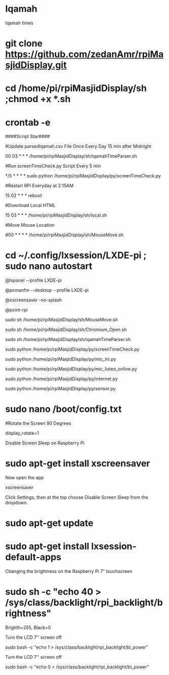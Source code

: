 # Iqamah
Iqamah times


# git clone https://github.com/zedanAmr/rpiMasjidDisplay.git

# cd /home/pi/rpiMasjidDisplay/sh ;chmod +x *.sh

# crontab -e

####Script Star####

#Update parsedIqamah.csv File Once Every Day 15 min after  Midnight

00 03 * * * /home/pi/rpiMasjidDisplay/sh/iqamahTimeParser.sh

#Run screenTimeCheck.py Script Every 5 min

*/5 * * * * sudo python /home/pi/rpiMasjidDisplay/py/screenTimeCheck.py

#Restart RPi Everyday at 2:15AM

15 02 * * * reboot

#Download Local HTML

15 03 * * * /home/pi/rpiMasjidDisplay/sh/local.sh

#Move Mouse Location

#00 * * * * /home/pi/rpiMasjidDisplay/sh/MouseMove.sh

# cd ~/.config/lxsession/LXDE-pi ; sudo nano autostart 

@lxpanel --profile LXDE-pi

@pcmanfm --desktop --profile LXDE-pi

@xscreensaver -no-splash

@point-rpi

sudo sh /home/pi/rpiMasjidDisplay/sh/MouseMove.sh

sudo sh /home/pi/rpiMasjidDisplay/sh/Chromium_Open.sh

sudo sh /home/pi/rpiMasjidDisplay/sh/iqamahTimeParser.sh

sudo python /home/pi/rpiMasjidDisplay/py/screenTimeCheck.py

sudo python /home/pi/rpiMasjidDisplay/py/mic_ini.py

sudo python /home/pi/rpiMasjidDisplay/py/mic_listen_online.py

sudo python /home/pi/rpiMasjidDisplay/py/internet.py

sudo python /home/pi/rpiMasjidDisplay/py/sensor.py



# sudo nano /boot/config.txt

#Rotate the Screen 90 Degrees

display_rotate=1



Disable Screen Sleep on Raspberry Pi

# sudo apt-get install xscreensaver

Now open the app

xscreensaver

Click Settings, then at the top choose Disable Screen Sleep from the dropdown. 

# sudo apt-get update

# sudo apt-get install lxsession-default-apps


Changing the brightness on the Raspberry Pi 7″ touchscreen

# sudo sh -c "echo 40 > /sys/class/backlight/rpi_backlight/brightness"

Brighth=255, Black=0

Turn the LCD 7'' screen off

sudo bash -c "echo 1 > /sys/class/backlight/rpi_backlight/bl_power"

Turn the LCD 7'' screen off

sudo bash -c "echo 0 > /sys/class/backlight/rpi_backlight/bl_power"

